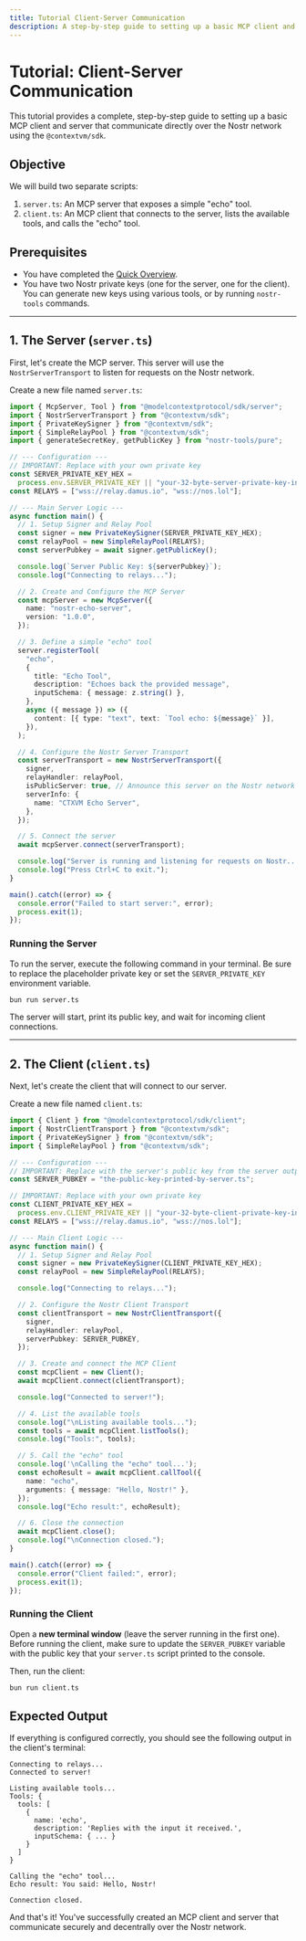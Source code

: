 ```yaml
---
title: Tutorial Client-Server Communication
description: A step-by-step guide to setting up a basic MCP client and server that communicate directly over the Nostr network using the @contextvm/sdk.
---
```


# Tutorial: Client-Server Communication

This tutorial provides a complete, step-by-step guide to setting up a basic MCP client and server that communicate directly over the Nostr network using the `@contextvm/sdk`.

## Objective

We will build two separate scripts:

1.  `server.ts`: An MCP server that exposes a simple "echo" tool.
2.  `client.ts`: An MCP client that connects to the server, lists the available tools, and calls the "echo" tool.

## Prerequisites

- You have completed the [Quick Overview](/getting-started/quick-overview/).
- You have two Nostr private keys (one for the server, one for the client). You can generate new keys using various tools, or by running `nostr-tools` commands.

---

## 1. The Server (`server.ts`)

First, let's create the MCP server. This server will use the `NostrServerTransport` to listen for requests on the Nostr network.

Create a new file named `server.ts`:

```typescript
import { McpServer, Tool } from "@modelcontextprotocol/sdk/server";
import { NostrServerTransport } from "@contextvm/sdk";
import { PrivateKeySigner } from "@contextvm/sdk";
import { SimpleRelayPool } from "@contextvm/sdk";
import { generateSecretKey, getPublicKey } from "nostr-tools/pure";

// --- Configuration ---
// IMPORTANT: Replace with your own private key
const SERVER_PRIVATE_KEY_HEX =
  process.env.SERVER_PRIVATE_KEY || "your-32-byte-server-private-key-in-hex";
const RELAYS = ["wss://relay.damus.io", "wss://nos.lol"];

// --- Main Server Logic ---
async function main() {
  // 1. Setup Signer and Relay Pool
  const signer = new PrivateKeySigner(SERVER_PRIVATE_KEY_HEX);
  const relayPool = new SimpleRelayPool(RELAYS);
  const serverPubkey = await signer.getPublicKey();

  console.log(`Server Public Key: ${serverPubkey}`);
  console.log("Connecting to relays...");

  // 2. Create and Configure the MCP Server
  const mcpServer = new McpServer({
    name: "nostr-echo-server",
    version: "1.0.0",
  });

  // 3. Define a simple "echo" tool
  server.registerTool(
    "echo",
    {
      title: "Echo Tool",
      description: "Echoes back the provided message",
      inputSchema: { message: z.string() },
    },
    async ({ message }) => ({
      content: [{ type: "text", text: `Tool echo: ${message}` }],
    }),
  );

  // 4. Configure the Nostr Server Transport
  const serverTransport = new NostrServerTransport({
    signer,
    relayHandler: relayPool,
    isPublicServer: true, // Announce this server on the Nostr network
    serverInfo: {
      name: "CTXVM Echo Server",
    },
  });

  // 5. Connect the server
  await mcpServer.connect(serverTransport);

  console.log("Server is running and listening for requests on Nostr...");
  console.log("Press Ctrl+C to exit.");
}

main().catch((error) => {
  console.error("Failed to start server:", error);
  process.exit(1);
});
```

### Running the Server

To run the server, execute the following command in your terminal. Be sure to replace the placeholder private key or set the `SERVER_PRIVATE_KEY` environment variable.

```bash
bun run server.ts
```

The server will start, print its public key, and wait for incoming client connections.

---

## 2. The Client (`client.ts`)

Next, let's create the client that will connect to our server.

Create a new file named `client.ts`:

```typescript
import { Client } from "@modelcontextprotocol/sdk/client";
import { NostrClientTransport } from "@contextvm/sdk";
import { PrivateKeySigner } from "@contextvm/sdk";
import { SimpleRelayPool } from "@contextvm/sdk";

// --- Configuration ---
// IMPORTANT: Replace with the server's public key from the server output
const SERVER_PUBKEY = "the-public-key-printed-by-server.ts";

// IMPORTANT: Replace with your own private key
const CLIENT_PRIVATE_KEY_HEX =
  process.env.CLIENT_PRIVATE_KEY || "your-32-byte-client-private-key-in-hex";
const RELAYS = ["wss://relay.damus.io", "wss://nos.lol"];

// --- Main Client Logic ---
async function main() {
  // 1. Setup Signer and Relay Pool
  const signer = new PrivateKeySigner(CLIENT_PRIVATE_KEY_HEX);
  const relayPool = new SimpleRelayPool(RELAYS);

  console.log("Connecting to relays...");

  // 2. Configure the Nostr Client Transport
  const clientTransport = new NostrClientTransport({
    signer,
    relayHandler: relayPool,
    serverPubkey: SERVER_PUBKEY,
  });

  // 3. Create and connect the MCP Client
  const mcpClient = new Client();
  await mcpClient.connect(clientTransport);

  console.log("Connected to server!");

  // 4. List the available tools
  console.log("\nListing available tools...");
  const tools = await mcpClient.listTools();
  console.log("Tools:", tools);

  // 5. Call the "echo" tool
  console.log('\nCalling the "echo" tool...');
  const echoResult = await mcpClient.callTool({
    name: "echo",
    arguments: { message: "Hello, Nostr!" },
  });
  console.log("Echo result:", echoResult);

  // 6. Close the connection
  await mcpClient.close();
  console.log("\nConnection closed.");
}

main().catch((error) => {
  console.error("Client failed:", error);
  process.exit(1);
});
```

### Running the Client

Open a **new terminal window** (leave the server running in the first one). Before running the client, make sure to update the `SERVER_PUBKEY` variable with the public key that your `server.ts` script printed to the console.

Then, run the client:

```bash
bun run client.ts
```

## Expected Output

If everything is configured correctly, you should see the following output in the client's terminal:

```
Connecting to relays...
Connected to server!

Listing available tools...
Tools: {
  tools: [
    {
      name: 'echo',
      description: 'Replies with the input it received.',
      inputSchema: { ... }
    }
  ]
}

Calling the "echo" tool...
Echo result: You said: Hello, Nostr!

Connection closed.
```

And that's it! You've successfully created an MCP client and server that communicate securely and decentrally over the Nostr network.
